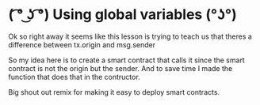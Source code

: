 # ( ͡° ͜ʖ ͡°) Using global variables (°ʖ°)

Ok so right away it seems like this lesson is trying to teach us that 
theres a difference between tx.origin and msg.sender

So my idea here is to create a smart contract that calls it 
since the smart contract is not the origin but the sender. 
And to save time I made the function that does that in the contructor.

Big shout out remix for making it easy to deploy smart contracts.

